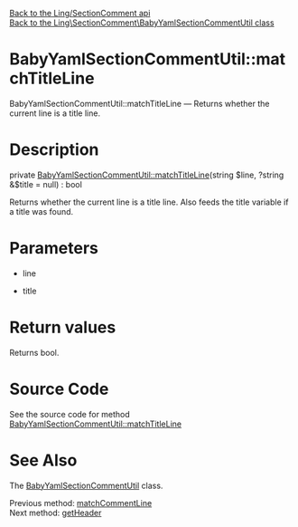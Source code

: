 [Back to the Ling/SectionComment api](https://github.com/lingtalfi/SectionComment/blob/master/doc/api/Ling/SectionComment.md)<br>
[Back to the Ling\SectionComment\BabyYamlSectionCommentUtil class](https://github.com/lingtalfi/SectionComment/blob/master/doc/api/Ling/SectionComment/BabyYamlSectionCommentUtil.md)


BabyYamlSectionCommentUtil::matchTitleLine
================



BabyYamlSectionCommentUtil::matchTitleLine — Returns whether the current line is a title line.




Description
================


private [BabyYamlSectionCommentUtil::matchTitleLine](https://github.com/lingtalfi/SectionComment/blob/master/doc/api/Ling/SectionComment/BabyYamlSectionCommentUtil/matchTitleLine.md)(string $line, ?string &$title = null) : bool




Returns whether the current line is a title line.
Also feeds the title variable if a title was found.




Parameters
================


- line

    

- title

    


Return values
================

Returns bool.








Source Code
===========
See the source code for method [BabyYamlSectionCommentUtil::matchTitleLine](https://github.com/lingtalfi/SectionComment/blob/master/BabyYamlSectionCommentUtil.php#L312-L319)


See Also
================

The [BabyYamlSectionCommentUtil](https://github.com/lingtalfi/SectionComment/blob/master/doc/api/Ling/SectionComment/BabyYamlSectionCommentUtil.md) class.

Previous method: [matchCommentLine](https://github.com/lingtalfi/SectionComment/blob/master/doc/api/Ling/SectionComment/BabyYamlSectionCommentUtil/matchCommentLine.md)<br>Next method: [getHeader](https://github.com/lingtalfi/SectionComment/blob/master/doc/api/Ling/SectionComment/BabyYamlSectionCommentUtil/getHeader.md)<br>

